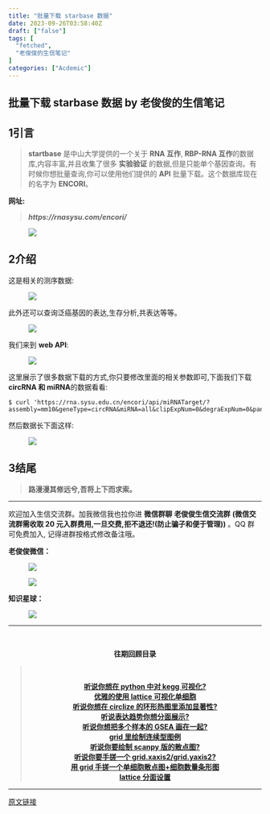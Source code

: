 ```yaml
---
title: "批量下载 starbase 数据"
date: 2023-09-26T03:58:40Z
draft: ["false"]
tags: [
  "fetched",
  "老俊俊的生信笔记"
]
categories: ["Acdemic"]
---
```

批量下载 starbase 数据 by 老俊俊的生信笔记
------
<div><section data-tool="mdnice编辑器" data-website="https://www.mdnice.com" data-mpa-powered-by="yiban.io"><h4 data-tool="mdnice编辑器"><span></span></h4><section><mp-common-profile data-pluginname="mpprofile" data-id="MzkyMTI1MTYxNA==" data-headimg="http://mmbiz.qpic.cn/mmbiz_png/G5jjcE4usey42oX5qyLTVibLRO9dz8ic5G4TpEHQc9rICYlpS4MHg6Et8cgXrQDqibvibXombicTro8t9cekJRlDBcw/0?wx_fmt=png" data-nickname="老俊俊的生信笔记" data-alias="JunJunLab" data-signature="老俊俊的生信技能和知识分享,我不是巨人,但你可以站在我的肩膀上更进一步!" data-from="0" data-is_biz_ban="0"></mp-common-profile></section></section><section><mp-common-qqmusic data-pluginname="insertaudio" mid="003onbGI2zqjxS" albumurl="https://y.gtimg.cn/music/photo_new/T002R68x68M0000011oCpz2meB9I.jpg" audiourl="http://isure6.stream.qqmusic.qq.com/C200001fffiX2C0Hal.m4a?guid=2000000052&amp;vkey=005C11E8B534C5D43207491F68A682C0D5BBF7DB033677A012AC17459BEB796EA100005656A021008CBD1CFFD2DB23182D70712A41E8E752&amp;uin=0&amp;fromtag=20052" music_name="逝去的歌" singer="旅行团乐队 - 逝去的歌" play_length="294" src="/mp/readtemplate?t=app_editor/music&amp;singer=%E6%97%85%E8%A1%8C%E5%9B%A2%E4%B9%90%E9%98%9F%20-%20%E9%80%9D%E5%8E%BB%E7%9A%84%E6%AD%8C&amp;music_name=%E9%80%9D%E5%8E%BB%E7%9A%84%E6%AD%8C&amp;albumurl=https%3A%2F%2Fy.gtimg.cn%2Fmusic%2Fphoto_new%2FT002R68x68M0000011oCpz2meB9I.jpg&amp;musictype=1" musictype="1" otherid="003onbGI2zqjxS" albumid="0011oCpz2meB9I" jumpurlkey="" musicid="104912682"></mp-common-qqmusic></section><section data-tool="mdnice编辑器" data-website="https://www.mdnice.com"><h4 data-tool="mdnice编辑器"><span></span></h4><h2 data-tool="mdnice编辑器"><span><span>1</span></span><span>引言</span><span></span></h2><blockquote data-tool="mdnice编辑器"><p><strong>startbase</strong> 是中山大学提供的一个关于 <strong>RNA 互作</strong>, <strong>RBP-RNA 互作</strong>的数据库,内容丰富,并且收集了很多 <strong>实验验证</strong> 的数据,但是只能单个基因查询。有时候你想批量查询,你可以使用他们提供的 <strong>API</strong> 批量下载。这个数据库现在的名字为 <strong>ENCORI</strong>。</p></blockquote><p data-tool="mdnice编辑器"><strong>网址:</strong></p><blockquote data-tool="mdnice编辑器"><p><strong><em>https://rnasysu.com/encori/</em></strong></p></blockquote><figure data-tool="mdnice编辑器"><img data-ratio="0.4758324382384533" data-src="https://mmbiz.qpic.cn/sz_mmbiz_png/G5jjcE4usex2bG3Yt1ibb61sYfqeO8jqVSTSwqLRaxCf29dDg1lvg2XPYsR6wuF2zibqqlBLb4A0Y6YrnxRibf1Bg/640?wx_fmt=png" data-type="png" data-w="1862" src="https://mmbiz.qpic.cn/sz_mmbiz_png/G5jjcE4usex2bG3Yt1ibb61sYfqeO8jqVSTSwqLRaxCf29dDg1lvg2XPYsR6wuF2zibqqlBLb4A0Y6YrnxRibf1Bg/640?wx_fmt=png"></figure><h2 data-tool="mdnice编辑器"><span><span>2</span></span><span>介绍</span><span></span></h2><p data-tool="mdnice编辑器">这是相关的测序数据:</p><figure data-tool="mdnice编辑器"><img data-ratio="1.1" data-src="https://mmbiz.qpic.cn/sz_mmbiz_png/G5jjcE4usex2bG3Yt1ibb61sYfqeO8jqV0U5jicXvSdE7eUUtpnuAciba0PaniaFXnjFRib1MlR122bjO3V2y1GZx1Q/640?wx_fmt=png" data-type="png" data-w="560" src="https://mmbiz.qpic.cn/sz_mmbiz_png/G5jjcE4usex2bG3Yt1ibb61sYfqeO8jqV0U5jicXvSdE7eUUtpnuAciba0PaniaFXnjFRib1MlR122bjO3V2y1GZx1Q/640?wx_fmt=png"></figure><p data-tool="mdnice编辑器">此外还可以查询泛癌基因的表达,生存分析,共表达等等。</p><figure data-tool="mdnice编辑器"><img data-ratio="0.4758324382384533" data-src="https://mmbiz.qpic.cn/sz_mmbiz_png/G5jjcE4usex2bG3Yt1ibb61sYfqeO8jqVn9xAU9oH3edoZj7a5qvjJYySnUAfBLbOaF8GKhLyq7Lu42E1amQzqg/640?wx_fmt=png" data-type="png" data-w="1862" src="https://mmbiz.qpic.cn/sz_mmbiz_png/G5jjcE4usex2bG3Yt1ibb61sYfqeO8jqVn9xAU9oH3edoZj7a5qvjJYySnUAfBLbOaF8GKhLyq7Lu42E1amQzqg/640?wx_fmt=png"></figure><p data-tool="mdnice编辑器">我们来到 <strong>web API</strong>:</p><figure data-tool="mdnice编辑器"><img data-ratio="0.46179401993355484" data-src="https://mmbiz.qpic.cn/sz_mmbiz_png/G5jjcE4usex2bG3Yt1ibb61sYfqeO8jqVQ0fGBtQZy9IJLhibsb1fjhgwxKOoOOMrLFkhYnzrWCXM25bsutUQOLQ/640?wx_fmt=png" data-type="png" data-w="1806" src="https://mmbiz.qpic.cn/sz_mmbiz_png/G5jjcE4usex2bG3Yt1ibb61sYfqeO8jqVQ0fGBtQZy9IJLhibsb1fjhgwxKOoOOMrLFkhYnzrWCXM25bsutUQOLQ/640?wx_fmt=png"></figure><p data-tool="mdnice编辑器">这里展示了很多数据下载的方式,你只要修改里面的相关参数即可,下面我们下载<strong>circRNA 和 miRNA</strong>的数据看看:</p><pre data-tool="mdnice编辑器"><span></span><code><span>$</span><span> curl <span>'https://rna.sysu.edu.cn/encori/api/miRNATarget/?assembly=mm10&amp;geneType=circRNA&amp;miRNA=all&amp;clipExpNum=0&amp;degraExpNum=0&amp;pancancerNum=0&amp;programNum=7&amp;program=None&amp;target=all&amp;cellType=all'</span> &gt; starBase_mm10_miRNA_circRNA_all.txt</span><br></code></pre><p data-tool="mdnice编辑器">然后数据长下面这样:</p><figure data-tool="mdnice编辑器"><img data-ratio="0.34213483146067414" data-src="https://mmbiz.qpic.cn/sz_mmbiz_png/G5jjcE4usex2bG3Yt1ibb61sYfqeO8jqVbP0a2sSoF0xQMgzc6Gc1Rn6rAvANV6sfaNEqGNJUdj7n3iapygNnA3w/640?wx_fmt=png" data-type="png" data-w="1780" src="https://mmbiz.qpic.cn/sz_mmbiz_png/G5jjcE4usex2bG3Yt1ibb61sYfqeO8jqVbP0a2sSoF0xQMgzc6Gc1Rn6rAvANV6sfaNEqGNJUdj7n3iapygNnA3w/640?wx_fmt=png"></figure><h2 data-tool="mdnice编辑器"><span><span>3</span></span><span>结尾</span><span></span></h2><blockquote data-tool="mdnice编辑器"><p><strong>路漫漫其修远兮,吾将上下而求索。</strong></p></blockquote><hr data-tool="mdnice编辑器"><p data-tool="mdnice编辑器">欢迎加入生信交流群。加我微信我也拉你进 <strong>微信群聊</strong> <strong>老俊俊生信交流群</strong> <strong>(微信交流群需收取 20 元入群费用,一旦交费,拒不退还!(防止骗子和便于管理))</strong> 。QQ 群可免费加入, 记得进群按格式修改备注哦。</p><section data-tool="mdnice编辑器"><section><p><strong>老俊俊微信：</strong></p><figure><img data-ratio="1" data-src="https://mmbiz.qpic.cn/sz_mmbiz_png/G5jjcE4usex2bG3Yt1ibb61sYfqeO8jqV4ibGmAPpbicaj7St0L9RrGk67xOgfCZtxmYJwGQmFSID6vhaHczpAcibA/640?wx_fmt=png" data-type="png" data-w="430" src="https://mmbiz.qpic.cn/sz_mmbiz_png/G5jjcE4usex2bG3Yt1ibb61sYfqeO8jqV4ibGmAPpbicaj7St0L9RrGk67xOgfCZtxmYJwGQmFSID6vhaHczpAcibA/640?wx_fmt=png"></figure><figure><img data-ratio="1.3668430335097002" data-src="https://mmbiz.qpic.cn/sz_mmbiz_png/G5jjcE4usex2bG3Yt1ibb61sYfqeO8jqVAEvsYydusp96dDuWjoH1Q1CfTUQMuYLZkhA3W4Hx9iawuoWQc19LoPQ/640?wx_fmt=png" data-type="png" data-w="567" src="https://mmbiz.qpic.cn/sz_mmbiz_png/G5jjcE4usex2bG3Yt1ibb61sYfqeO8jqVAEvsYydusp96dDuWjoH1Q1CfTUQMuYLZkhA3W4Hx9iawuoWQc19LoPQ/640?wx_fmt=png"></figure></section><section><p><strong>知识星球：</strong></p><figure><img data-ratio="1.5896226415094339" data-src="https://mmbiz.qpic.cn/sz_mmbiz_jpg/G5jjcE4usex2bG3Yt1ibb61sYfqeO8jqVY2ibNLKFhhUkpAkQtav7exHbKh0BJWUJHlBYrjrax1LqvXpclh4Agnw/640?wx_fmt=jpeg" data-type="jpeg" data-w="1060" src="https://mmbiz.qpic.cn/sz_mmbiz_jpg/G5jjcE4usex2bG3Yt1ibb61sYfqeO8jqVY2ibNLKFhhUkpAkQtav7exHbKh0BJWUJHlBYrjrax1LqvXpclh4Agnw/640?wx_fmt=jpeg"></figure></section></section><hr data-tool="mdnice编辑器"><p data-tool="mdnice编辑器"><br></p><center data-tool="mdnice编辑器"><strong> 往期回顾目录</strong></center><blockquote data-tool="mdnice编辑器"><p><br></p><center><strong><a href="https://mp.weixin.qq.com/s?__biz=MzkyMTI1MTYxNA==&amp;mid=2247510050&amp;idx=1&amp;sn=9b1a5fb1cc6ecf52844847f4aba6bfb8&amp;chksm=c1849253f6f31b450c12a6748a188e734f92c16be1abc51d75afabb33f404f45d60d1d616191&amp;token=100163832&amp;lang=zh_CN&amp;scene=21#wechat_redirect" data-linktype="2">听说你想在 python 中对 kegg 可视化?</a></strong></center><strong><center><a href="https://mp.weixin.qq.com/s?__biz=MzkyMTI1MTYxNA==&amp;mid=2247510034&amp;idx=1&amp;sn=e43a22b9de87e7e4500d3e2f52bc50c5&amp;chksm=c1849263f6f31b75338900b88e5abfe2747e7cd980706c8348e23078d65ca28273cbcbf2ff84&amp;token=203556469&amp;lang=zh_CN&amp;scene=21#wechat_redirect" data-linktype="2">优雅的使用 lattice 可视化单细胞</a></center></strong><strong><center><a href="https://mp.weixin.qq.com/s?__biz=MzkyMTI1MTYxNA==&amp;mid=2247510008&amp;idx=1&amp;sn=86892dd2412183414ed984d5279848fc&amp;chksm=c1849d89f6f3149f5771e1b74a7e9ad1e72c619c203e227f25bd895712c981c2f9d8230e91b6&amp;token=203556469&amp;lang=zh_CN&amp;scene=21#wechat_redirect" data-linktype="2">听说你想在 circlize 的环形热图里添加显著性?</a></center></strong><strong><center><a href="https://mp.weixin.qq.com/s?__biz=MzkyMTI1MTYxNA==&amp;mid=2247509978&amp;idx=1&amp;sn=7af95b9220830dfc92a31ef64092e72e&amp;chksm=c1849dabf6f314bd5d28fee0a1467696de2c157d506ea1d19a43c2319811514fcc76515469bf&amp;token=1162368673&amp;lang=zh_CN&amp;scene=21#wechat_redirect" data-linktype="2">听说表达趋势你想分面展示?</a></center></strong><strong><center><a href="https://mp.weixin.qq.com/s?__biz=MzkyMTI1MTYxNA==&amp;mid=2247509949&amp;idx=1&amp;sn=712115d6aba5e45c19da2905308cfe3b&amp;chksm=c1849dccf6f314da0d6af67f840410256c03d7bcefe5a576bc7babe46422bdf61c8cc44b81b2&amp;token=353110902&amp;lang=zh_CN&amp;scene=21#wechat_redirect" data-linktype="2">听说你想把多个样本的 GSEA 画在一起?</a></center></strong><strong><center><a href="https://mp.weixin.qq.com/s?__biz=MzkyMTI1MTYxNA==&amp;mid=2247509821&amp;idx=1&amp;sn=66d6b4c47efed6c8dbfd9f2027d5a015&amp;chksm=c1849d4cf6f3145af6077e06c25e4b9f3b5c7f7b93bf5ca507e56d4dd74d399df896dbd8c5d5&amp;token=778653154&amp;lang=zh_CN&amp;scene=21#wechat_redirect" data-linktype="2">grid 里绘制连续型图例</a></center></strong><strong><center><a href="https://mp.weixin.qq.com/s?__biz=MzkyMTI1MTYxNA==&amp;mid=2247509799&amp;idx=1&amp;sn=b3bc4bbbb8c1e3a98be3f5815cbcb4f0&amp;chksm=c1849d56f6f3144000e22d4b9ebf989ad79349c450928c2a2346749b0187d857fca15d9e7183&amp;token=613129250&amp;lang=zh_CN&amp;scene=21#wechat_redirect" data-linktype="2">听说你要绘制 scanpy 版的散点图?</a></center></strong><strong><center><a href="https://mp.weixin.qq.com/s?__biz=MzkyMTI1MTYxNA==&amp;mid=2247509762&amp;idx=1&amp;sn=97596153e141170c7c6af1dab29499ac&amp;chksm=c1849d73f6f31465bbb6d78217ead9b402f3b5ade770e23f9f35904ae2856392c3f332ba8c23&amp;token=613129250&amp;lang=zh_CN&amp;scene=21#wechat_redirect" data-linktype="2">听说你要手搓一个 grid.xaxis2/grid.yaxis2?</a></center></strong><strong><center><a href="https://mp.weixin.qq.com/s?__biz=MzkyMTI1MTYxNA==&amp;mid=2247509735&amp;idx=1&amp;sn=212e45f9e6c8cfd13bc943b6ac806dc2&amp;chksm=c1849c96f6f31580624e0d4bab65b47d7b3e4cf7fc604881fb9c27a32249bd071dd1eae20d66&amp;token=613129250&amp;lang=zh_CN&amp;scene=21#wechat_redirect" data-linktype="2">用 grid 手搓一个单细胞散点图+细胞数量条形图</a></center></strong><strong><center><a href="https://mp.weixin.qq.com/s?__biz=MzkyMTI1MTYxNA==&amp;mid=2247509673&amp;idx=1&amp;sn=d1459c0c3790d87902b296c4cceae60f&amp;chksm=c1849cd8f6f315ce7d7249971e39900b72d8fd897e778873a1ac1b8b27f4bfdcfd54ab45dd1b&amp;token=868587677&amp;lang=zh_CN&amp;scene=21#wechat_redirect" data-linktype="2">lattice 分面设置</a></center></strong></blockquote></section><p><mp-style-type data-value="3"></mp-style-type></p></div>  
<hr>
<a href="https://mp.weixin.qq.com/s/STu7f4p23Pz4MNLPlQnvIQ",target="_blank" rel="noopener noreferrer">原文链接</a>
